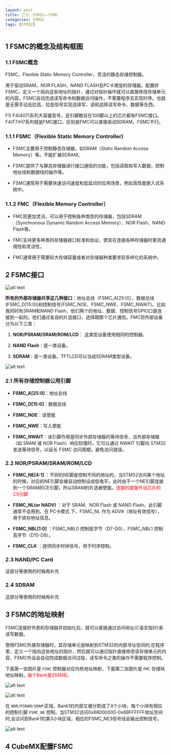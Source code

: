 ```yaml
---
layout: post
title: 二十、STM32——FSMC
categories: STM32
tags: [STM32]
---
```


## 1 FSMC的概念及结构框图

### 1.1 FSMC概念

FSMC，Flexible Static Memory Controller，灵活的静态存储控制器。

用于驱动SRAM，NOR FLASH，NAND FLASH及PC卡类型的存储器。配置好FSMC，定义一个指向这些地址的指针，通过对指针操作就可以直接修改存储单元的内容，FSMC自动完成读写命令和数据访问操作，不需要程序去实现时序。也就是无需手动去拉高、拉低信号实现选择写、读和选择读写命令、数据等东西。

F1/ F4(407)系列大容量型号，且引脚数目在100脚以上的芯片都有FSMC接口。F4/F7/H7系列就是FMC接口，区别是FMC可以直接驱动SDRAM，FSMC不行。

### 1.1.1 FSMC（Flexible Static Memory Controller)

- FSMC主要用于控制静态存储器，如SRAM（Static Random Access Memory）等。不能扩展SDRAM。

- FSMC提供了与静态存储器进行接口通信的功能，包括读取和写入数据，控制地址线和数据线的操作等。

- FSMC通常用于需要快速访问速度和低延迟的应用场景，例如高性能嵌入式系统中。

### 1.1.2 FMC（Flexible Memory Controller）

- FMC则更加灵活，可以用于控制各种类型的存储器，包括SDRAM（Synchronous Dynamic Random Access Memory）、NOR Flash、NAND Flash等。

- FMC支持更多种类的存储器接口标准和协议，使其在连接各种存储器时更具通用性和灵活性。

- FMC通常用于需要较大存储容量或者对存储器种类要求较多样化的系统中。

## 2 FSMC接口

![alt text](image.png)

**所有的外部存储器共享这几种接口**：地址总线（FSMC_A[25:0]）、数据总线(FSMC_D[15:0])和控制信号(FSMC_NOE、FSMC_NWE、FSMC_NWAIT)。比如我同时有SRAM和NAND Flash，他们两个的地址、数据、控制信号GPIO口是连接到一起的。他们通过各自的片选接口，选择跟那个芯片通信。FMC将外部设备分为以下三类：

1. **NOR/PSRAM/SRAM/ROM/LCD**： 这类型设备使用相同的控制器。

2. **NAND Flash**：是一类设备。

3. **SDRAM**：是一类设备。TFTLCD可以当成SDRAM类型设备。

![alt text](image-1.png)

### 2.1 所有存储控制器公用引脚

- **FSMC_A[25:0]**：地址总线

- **FSMC_D[15:0]**：数据总线

- **FSMC_NOE**：读使能

- **FSMC_NWE**：写入使能

- **FSMC_NWAIT**：该引脚作用是同步外部存储器的等待信号，当外部存储器（如 SRAM 或 NOR Flash）响应较慢时，它可以通过 NWAIT 引脚向 STM32 发送等待信号，以延长 FSMC 访问周期，避免访问错误。

### 2.2 NOR/PSRAM/SRAM/ROM/LCD

- **FSMC_NE[4:1]** ：不同的NE脚是控制不同的地址的，当STM32访问某个地址的时候，对应的NE引脚会被自动控制设成低电平，此时由于一个NE引脚连接到一个SRAM的CE引脚，所以SRAM的片选被使能。<font color="red">连接的就是外设芯片的CS引脚</font>

- **FSMC_NL(or NADV)** ：对于 SRAM、NOR Flash 或 NAND Flash，此引脚通常不会用到。在 PC卡模式 下，FSMC_NL 作为 ADV#（地址有效信号），用于锁存地址信息。

- **FSMC_NBL[1:0]** ：FSMC_NBL0 控制低字节（D7-D0），FSMC_NBL1 控制高字节（D15-D8）。

- **FSMC_CLK** ：提供同步时钟信号，用于时序控制。

### 2.3 NAND/PC Card

这部分等使用的时候再补充

### 2.4 SDRAM

这部分等使用的时候再补充


## 3 FSMC的地址映射

FSMC连接好外部的存储器并初始化后，就可以直接通过访问地址(C语言指针)来读写数据。

使用FSMC外接存储器时，其存储单元是映射到STM32的内部寻址空间的;在程序里，定义一个指向这些地址的指针，然后就可以通过指针直接修改该存储单元的内容，FSMC外设会自动完成数据访问过程，读写命令之类的操作不需要程序控制。

下面第一张图片是 `FSMC` 控制器对应内核地址映射，下面第二张图片是 `FMC` 存储块地址映射。<font color="Red">每个Bank是256MB。</font>

![alt text](image-3.png)


![alt text](image-2.png)

在 `NOR/PSRAM/SRAM` 区域，Bank1的内部又被分割成了4个小块，每个小块有相应的控制引脚 `FSMC_NE` 控制。当STM32访问0x68000000-0x6BFFFFFF地址空间时,会访问到Bank1的第3小块区域，相应的FSMC_NE3信号线会输出控制信号。

![alt text](image-4.png)

## 4 CubeMX配置FSMC

